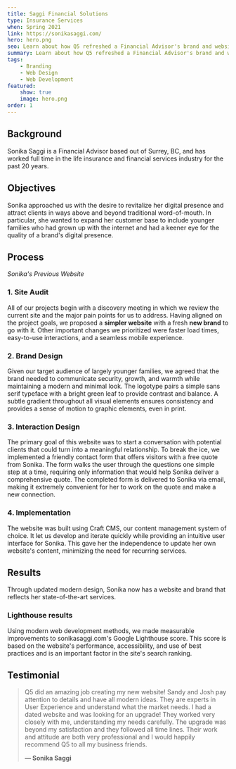 ```yaml
---
title: Saggi Financial Solutions
type: Insurance Services
when: Spring 2021
link: https://sonikasaggi.com/
hero: hero.png
seo: Learn about how Q5 refreshed a Financial Advisor's brand and website
summary: Learn about how Q5 refreshed a Financial Advisor's brand and website
tags:
    - Branding
    - Web Design
    - Web Development
featured:
    show: true
    image: hero.png
order: 1
---
```

## Background
Sonika Saggi is a Financial Advisor based out of Surrey, BC, and has worked full time in the life insurance and financial services industry for the past 20 years.

## Objectives
Sonika approached us with the desire to revitalize her digital presence and attract clients in ways above and beyond traditional word-of-mouth. In particular, she wanted to expand her customer base to include younger families who had grown up with the internet and had a keener eye for the quality of a brand's digital presence.

## Process
<nuxt-picture src="/work/saggi/oldsite.jpg"></nuxt-picture>
*Sonika's Previous Website*

### 1. Site Audit
All of our projects begin with a discovery meeting in which we review the current site and the major pain points for us to address. Having aligned on the project goals, we proposed a **simpler website** with a fresh **new brand** to go with it. Other important changes we prioritized were faster load times, easy-to-use interactions, and a seamless mobile experience.

### 2. Brand Design
Given our target audience of largely younger families, we agreed that the brand needed to communicate security, growth, and warmth while maintaining a modern and minimal look. The logotype pairs a simple sans serif typeface with a bright green leaf to provide contrast and balance. A subtle gradient throughout all visual elements ensures consistency and provides a sense of motion to graphic elements, even in print.

### 3. Interaction Design
The primary goal of this website was to start a conversation with potential clients that could turn into a meaningful relationship. To break the ice, we implemented a friendly contact form that offers visitors with a free quote from Sonika. The form walks the user through the questions one simple step at a time, requiring only information that would help Sonika deliver a comprehensive quote. The completed form is delivered to Sonika via email, making it extremely convenient for her to work on the quote and make a new connection.

### 4. Implementation
The website was built using Craft CMS, our content management system of choice. It let us develop and iterate quickly while providing an intuitive user interface for Sonika. This gave her the independence to update her own website's content, minimizing the need for recurring services.

## Results
Through updated modern design, Sonika now has a website and brand that reflects her state-of-the-art services.

<nuxt-picture src="/work/saggi/lighthouse.jpg"></nuxt-picture>
### Lighthouse results
Using modern web development methods, we made measurable improvements to sonikasaggi.com's Google Lighthouse score.  This score is based on the website's performance, accessibility, and use of best practices and is an important factor in the site's search ranking.

## Testimonial
> Q5 did an amazing job creating my new website!  Sandy and Josh pay attention to details and have all modern ideas. They are experts in User Experience and understand what the market needs. I had a dated website and was looking for an upgrade! They worked very closely with me, understanding my needs carefully. The upgrade was beyond my satisfaction and they followed all time lines. Their work and attitude are both very professional and I would happily recommend Q5 to all my business friends.
>
> **— Sonika Saggi**